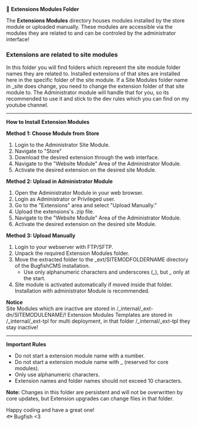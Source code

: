 📁 **Extensions Modules Folder**

The **Extensions Modules** directory houses modules installed by the store module or uploaded manually. These modules are accessible via the modules they are related to and can be controled by the administrator interface!

### Extensions are related to site modules
In this folder you will find folders which represent the site module folder names they are related to. Installed extensions of that sites are installed here in the specific folder of the site module. If a Site Modules folder name in _site does change, you need to change the extension folder of that site module to. The Administrator module will handle that for you, so its recommended to use it and stick to the dev rules which you can find on my youtube channel.

---------

**How to Install Extension Modules**

**Method 1: Choose Module from Store**
1. Login to the Administrator Site Module.
2. Navigate to "Store"
3. Download the desired extension through the web interface.
4. Navigate to the "Website Module" Area of the Administrator Module.
5. Activate the desired extension on the desired site Module.

**Method 2: Upload in Administrator Module**
1. Open the Administrator Module in your web browser.
2. Login as Administrator or Privileged user.
3. Go to the "Extensions" area and select "Upload Manually."
4. Upload the extensions's .zip file.
5. Navigate to the "Website Module" Area of the Administrator Module.
6. Activate the desired extension on the desired site Module.

**Method 3: Upload Manually**
1. Login to your webserver with FTP/SFTP.
2. Unpack the required Extension Modules folder.
3. Move the extracted folder to the _ext/SITEMODFOLDERNAME directory of the BugfishCMS installation.
   - Use only alphanumeric characters and underscores (_), but _ only at the start.
4. Site module is activated automatically if moved inside that folder. Installation with administrator Module is recommended.

**Notice**  
Site Modules which are inactive are stored in /_internal/_ext-dn/SITEMODULENAME/! 
Extension Modules Templates are stored in /_internal/_ext-tpl for multi deployment, in that folder /_internal/_ext-tpl they stay inactive!  

------

**Important Rules**
- Do not start a extension module name with a number.
- Do not start a extension module name with _ (reserved for core modules).
- Only use alphanumeric characters.
- Extension names and folder names should not exceed 10 characters.

**Note:** Changes in this folder are persistent and will not be overwritten by core updates, but Extension upgrades can change files in that folder.

Happy coding and have a great one!  
🐟 Bugfish <3